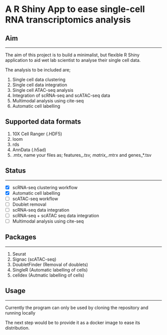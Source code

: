 
# A R Shiny App to ease single-cell RNA transcriptomics analysis


## Aim
-------
The aim of this project is to build a minimalist, but flexible R Shiny application 
to aid wet lab scientist to analyse their single cell data. 

The analysis to be included are;

1. Single cell data clustering
2. Single cell data integration
3. Single cell ATAC-seq analysis
4. Integration of scRNA-seq and scATAC-seq data
5. Multimodal analysis using cite-seq
6. Automatic cell labelling


Supported data formats
----------------------
1. 10X Cell Ranger (.HDF5)
2. loom
3. rds
4. AnnData (.h5ad)
5. .mtx, name your files as; features_*.tsv, matrix_*.mtrx and genes_*.tsv


## Status
---------
- [X] scRNA-seq clustering workflow
- [X] Automatic cell labelling
- [ ] scATAC-seq workflow
- [ ] Doublet removal
- [ ] scRNA-seq data integration
- [ ] scRNA-seq + scATAC seq data integration
- [ ] Multimodal analysis using cite-seq

## Packages
-----------
1. Seurat
2. Signac (scATAC-seq)
3. DoubletFinder (Removal of doublets)
4. SingleR (Automatic labelling of cells)
5. celldex (Autmatic labelling of cells)

## Usage
--------
Currently the program can only be used by cloning the repository and running locally

The next step would be to provide it as a docker image to ease its distribution.
